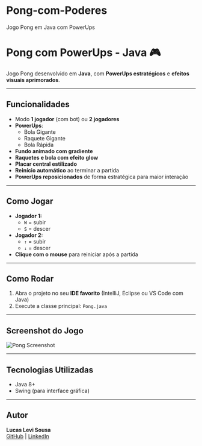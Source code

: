 # Pong-com-Poderes
Jogo Pong em Java com PowerUps
# Pong com PowerUps - Java 🎮

Jogo Pong desenvolvido em **Java**, com **PowerUps estratégicos** e **efeitos visuais aprimorados**.  

---

## Funcionalidades

- Modo **1 jogador** (com bot) ou **2 jogadores**
- **PowerUps**:  
  - Bola Gigante  
  - Raquete Gigante  
  - Bola Rápida  
- **Fundo animado com gradiente**
- **Raquetes e bola com efeito glow**
- **Placar central estilizado**
- **Reinício automático** ao terminar a partida
- **PowerUps reposicionados** de forma estratégica para maior interação

---

## Como Jogar

- **Jogador 1:**  
  - `W` = subir  
  - `S` = descer
- **Jogador 2:**  
  - `↑` = subir  
  - `↓` = descer
- **Clique com o mouse** para reiniciar após a partida

---

## Como Rodar

1. Abra o projeto no seu **IDE favorito** (IntelliJ, Eclipse ou VS Code com Java)  
2. Execute a classe principal: `Pong.java`  

---

## Screenshot do Jogo

![Pong Screenshot](link_para_screenshot.png)

---

## Tecnologias Utilizadas

- Java 8+  
- Swing (para interface gráfica)  

---

## Autor

**Lucas Levi Sousa**  
[GitHub](https://github.com/Levii-Sousa) | [LinkedIn](https://www.linkedin.com/in/levi-sousa)
